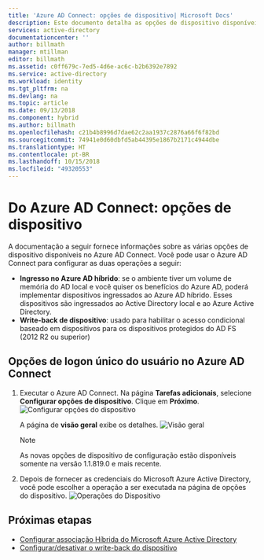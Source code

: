 ```yaml
---
title: 'Azure AD Connect: opções de dispositivo| Microsoft Docs'
description: Este documento detalha as opções de dispositivo disponíveis no Azure AD Connect
services: active-directory
documentationcenter: ''
author: billmath
manager: mtillman
editor: billmath
ms.assetid: c0ff679c-7ed5-4d6e-ac6c-b2b6392e7892
ms.service: active-directory
ms.workload: identity
ms.tgt_pltfrm: na
ms.devlang: na
ms.topic: article
ms.date: 09/13/2018
ms.component: hybrid
ms.author: billmath
ms.openlocfilehash: c21b4b8996d7dae62c2aa1937c2876a66f6f82bd
ms.sourcegitcommit: 74941e0d60dbfd5ab44395e1867b2171c4944dbe
ms.translationtype: HT
ms.contentlocale: pt-BR
ms.lasthandoff: 10/15/2018
ms.locfileid: "49320553"
---
```

# <a name="azure-ad-connect-device-options"></a>Do Azure AD Connect: opções de dispositivo

A documentação a seguir fornece informações sobre as várias opções de dispositivo disponíveis no Azure AD Connect. Você pode usar o Azure AD Connect para configurar as duas operações a seguir: 
* **Ingresso no Azure AD híbrido**: se o ambiente tiver um volume de memória do AD local e você quiser os benefícios do Azure AD, poderá implementar dispositivos ingressados ao Azure AD híbrido. Esses dispositivos são ingressados ao Active Directory local e ao Azure Active Directory.
* **Write-back de dispositivo**: usado para habilitar o acesso condicional baseado em dispositivos para os dispositivos protegidos do AD FS (2012 R2 ou superior)

## <a name="configure-device-options-in-azure-ad-connect"></a>Opções de logon único do usuário no Azure AD Connect

1.  Executar o Azure AD Connect. Na página **Tarefas adicionais**, selecione **Configurar opções de dispositivo**.  Clique em **Próximo**.
    ![Configurar opções do dispositivo](./media/how-to-connect-device-options/deviceoptions.png) 

    A página de **visão geral** exibe os detalhes.
    ![Visão geral](./media/how-to-connect-device-options/deviceoverview.png)

    >[!NOTE]
    > As novas opções de dispositivo de configuração estão disponíveis somente na versão 1.1.819.0 e mais recente.

2.  Depois de fornecer as credenciais do Microsoft Azure Active Directory, você pode escolher a operação a ser executada na página de opções do dispositivo.
    ![Operações do Dispositivo](./media/how-to-connect-device-options/deviceoptionsselection.png)

## <a name="next-steps"></a>Próximas etapas

* [Configurar associação Híbrida do Microsoft Azure Active Directory](../device-management-hybrid-azuread-joined-devices-setup.md)
* [Configurar/desativar o write-back do dispositivo](how-to-connect-device-writeback.md)

